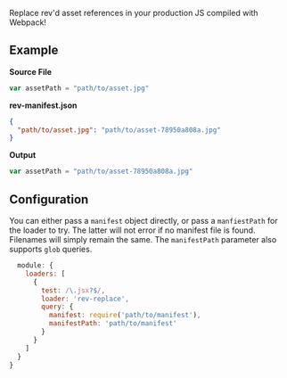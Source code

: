 Replace rev'd asset references in your production JS compiled with Webpack!

## Example
**Source File**
```js
var assetPath = "path/to/asset.jpg"
```

**rev-manifest.json**
```json
{
  "path/to/asset.jpg": "path/to/asset-78950a808a.jpg"
}
```

**Output**
```js
var assetPath = "path/to/asset-78950a808a.jpg"
```

## Configuration
You can either pass a `manifest` object directly, or pass a `manfiestPath` for the loader to try. The latter will not error if no manifest file is found. Filenames will simply remain the same.
The `manifestPath` parameter also supports `glob` queries.

```js
  module: {
    loaders: [
      {
        test: /\.jsx?$/,
        loader: 'rev-replace',
        query: {
          manifest: require('path/to/manifest'),
          manifestPath: 'path/to/manifest' 
        }
      }
    ]
  }
}
```

